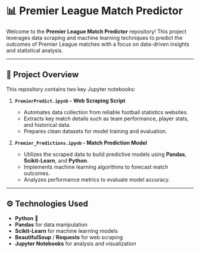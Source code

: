 # 📊 Premier League Match Predictor

Welcome to the **Premier League Match Predictor** repository! This project leverages data scraping and machine learning techniques to predict the outcomes of Premier League matches with a focus on data-driven insights and statistical analysis.

---

## 🚀 Project Overview

This repository contains two key Jupyter notebooks:

1. **`PremierPredict.ipynb` - Web Scraping Script**  
   - Automates data collection from reliable football statistics websites.  
   - Extracts key match details such as team performance, player stats, and historical data.  
   - Prepares clean datasets for model training and evaluation.

2. **`Premier_Predictions.ipynb` - Match Prediction Model**  
   - Utilizes the scraped data to build predictive models using **Pandas**, **Scikit-Learn**, and **Python**.  
   - Implements machine learning algorithms to forecast match outcomes.  
   - Analyzes performance metrics to evaluate model accuracy.

---

## ⚙️ Technologies Used

- **Python** 🐍  
- **Pandas** for data manipulation  
- **Scikit-Learn** for machine learning models  
- **BeautifulSoup** / **Requests** for web scraping  
- **Jupyter Notebooks** for analysis and visualization  
